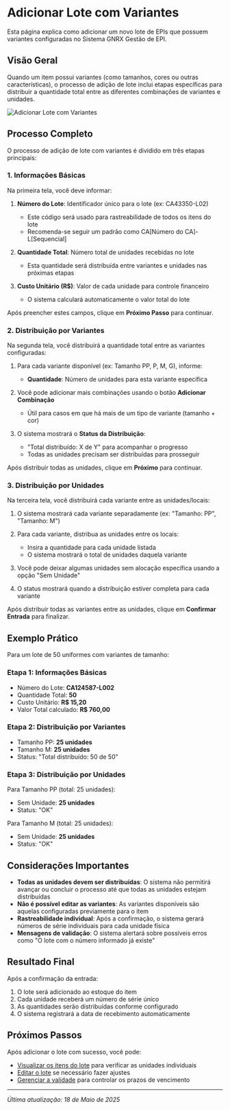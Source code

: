 # Adicionar Lote com Variantes

Esta página explica como adicionar um novo lote de EPIs que possuem variantes configuradas no Sistema GNRX Gestão de EPI.

## Visão Geral

Quando um item possui variantes (como tamanhos, cores ou outras características), o processo de adição de lote inclui etapas específicas para distribuir a quantidade total entre as diferentes combinações de variantes e unidades.

![Adicionar Lote com Variantes](../../../assets/images/adicionar-lote-variantes.png)

## Processo Completo

O processo de adição de lote com variantes é dividido em três etapas principais:

### 1. Informações Básicas

Na primeira tela, você deve informar:

1. **Número do Lote**: Identificador único para o lote (ex: CA43350-L02)
   - Este código será usado para rastreabilidade de todos os itens do lote
   - Recomenda-se seguir um padrão como CA[Número do CA]-L[Sequencial]

2. **Quantidade Total**: Número total de unidades recebidas no lote
   - Esta quantidade será distribuída entre variantes e unidades nas próximas etapas

3. **Custo Unitário (R$)**: Valor de cada unidade para controle financeiro
   - O sistema calculará automaticamente o valor total do lote

Após preencher estes campos, clique em **Próximo Passo** para continuar.

### 2. Distribuição por Variantes

Na segunda tela, você distribuirá a quantidade total entre as variantes configuradas:

1. Para cada variante disponível (ex: Tamanho PP, P, M, G), informe:
   - **Quantidade**: Número de unidades para esta variante específica

2. Você pode adicionar mais combinações usando o botão **Adicionar Combinação**
   - Útil para casos em que há mais de um tipo de variante (tamanho + cor)

3. O sistema mostrará o **Status da Distribuição**:
   - "Total distribuído: X de Y" para acompanhar o progresso
   - Todas as unidades precisam ser distribuídas para prosseguir

Após distribuir todas as unidades, clique em **Próximo** para continuar.

### 3. Distribuição por Unidades

Na terceira tela, você distribuirá cada variante entre as unidades/locais:

1. O sistema mostrará cada variante separadamente (ex: "Tamanho: PP", "Tamanho: M")

2. Para cada variante, distribua as unidades entre os locais:
   - Insira a quantidade para cada unidade listada
   - O sistema mostrará o total de unidades daquela variante

3. Você pode deixar algumas unidades sem alocação específica usando a opção "Sem Unidade"

4. O status mostrará quando a distribuição estiver completa para cada variante

Após distribuir todas as variantes entre as unidades, clique em **Confirmar Entrada** para finalizar.

## Exemplo Prático

Para um lote de 50 uniformes com variantes de tamanho:

### Etapa 1: Informações Básicas
- Número do Lote: **CA124587-L002**
- Quantidade Total: **50**
- Custo Unitário: **R$ 15,20**
- Valor Total calculado: **R$ 760,00**

### Etapa 2: Distribuição por Variantes
- Tamanho PP: **25 unidades**
- Tamanho M: **25 unidades**
- Status: "Total distribuído: 50 de 50"

### Etapa 3: Distribuição por Unidades

Para Tamanho PP (total: 25 unidades):
- Sem Unidade: **25 unidades**
- Status: "OK"

Para Tamanho M (total: 25 unidades):
- Sem Unidade: **25 unidades**
- Status: "OK"

## Considerações Importantes

- **Todas as unidades devem ser distribuídas**: O sistema não permitirá avançar ou concluir o processo até que todas as unidades estejam distribuídas
- **Não é possível editar as variantes**: As variantes disponíveis são aquelas configuradas previamente para o item
- **Rastreabilidade individual**: Após a confirmação, o sistema gerará números de série individuais para cada unidade física
- **Mensagens de validação**: O sistema alertará sobre possíveis erros como "O lote com o número informado já existe"

## Resultado Final

Após a confirmação da entrada:

1. O lote será adicionado ao estoque do item
2. Cada unidade receberá um número de série único
3. As quantidades serão distribuídas conforme configurado
4. O sistema registrará a data de recebimento automaticamente

## Próximos Passos

Após adicionar o lote com sucesso, você pode:

- [Visualizar os itens do lote](./visualizar-items-lote.md) para verificar as unidades individuais
- [Editar o lote](./editar-lote.md) se necessário fazer ajustes
- [Gerenciar a validade](./gerenciar-validade.md) para controlar os prazos de vencimento

---

*Última atualização: 18 de Maio de 2025*